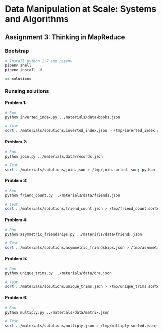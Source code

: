# Data Manipulation at Scale: Systems and Algorithms

## Assignment 3: Thinking in MapReduce

### Bootstrap

```bash
# Install python 2.7 and pipenv
pipenv shell
pipenv install -d

cd solutions
```

### Running solutions

#### Problem 1:

```bash
# Run
python inverted_index.py ../materials/data/books.json

# Test
sort ../materials/solutions/inverted_index.json > /tmp/inverted_index.sorted.json; python inverted_index.py ../materials/data/books.json | sort | colordiff - /tmp/inverted_index.sorted.json
```

#### Problem 2:

```bash
# Run
python join.py ../materials/data/records.json

# Test
sort ../materials/solutions/join.json > /tmp/join.sorted.json; python join.py ../materials/data/records.json | sort | colordiff - /tmp/join.sorted.json
```

#### Problem 3:

```bash
# Run
python friend_count.py ../materials/data/friends.json

# Test
sort ../materials/solutions/friend_count.json > /tmp/friend_count.sorted.json; python friend_count.py ../materials/data/friends.json | sort | colordiff - /tmp/friend_count.sorted.json
```

#### Problem 4:

```bash
# Run
python asymmetric_friendships.py ../materials/data/friends.json

# Test
sort ../materials/solutions/asymmetric_friendships.json > /tmp/asymmetric_friendships.sorted.json; python asymmetric_friendships.py ../materials/data/friends.json | sort | colordiff - /tmp/asymmetric_friendships.sorted.json
```

#### Problem 5:

```bash
# Run
python unique_trims.py ../materials/data/dna.json

# Test
sort ../materials/solutions/unique_trims.json > /tmp/unique_trims.sorted.json; python unique_trims.py ../materials/data/dna.json | sort | colordiff - /tmp/unique_trims.sorted.json
```

#### Problem 6:

```bash
# Run
python multiply.py ../materials/data/matrix.json

# Test
sort ../materials/solutions/multiply.json > /tmp/multiply.sorted.json; python multiply.py ../materials/data/matrix.json | sort | colordiff - /tmp/multiply.sorted.json
```

